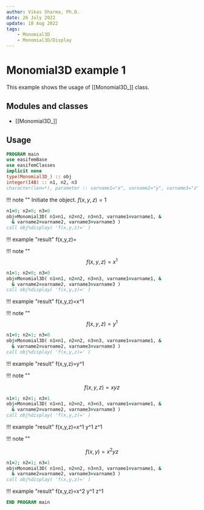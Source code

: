 ```yaml
---
author: Vikas Sharma, Ph.D.
date: 26 July 2022
update: 18 Aug 2022
tags:
    - Monomial3D
    - Monomial3D/Display
---
```


# Monomial3D example 1

This example shows the usage of [[Monomial3D_]] class.

## Modules and classes

- [[Monomial3D_]]

## Usage

```fortran
PROGRAM main
use easifemBase
use easifemClasses
implicit none
type(Monomial3D_) :: obj
integer(I4B) :: n1, n2, n3
character(len=*), parameter :: varname1="x", varname2="y", varname3="z"
```

!!! note ""
Initiate the object. $f(x,y,z)=1$

```fortran
n1=0; n2=0; n3=0
obj=Monomial3D( n1=n1, n2=n2, n3=n3, varname1=varname1, &
  & varname2=varname2, varname3=varname3 )
call obj%display( 'f(x,y,z)=' )
```

!!! example "result"
f(x,y,z)=

!!! note ""
$$
f(x,y,z)=x^1
$$

```fortran
n1=1; n2=0; n3=0
obj=Monomial3D( n1=n1, n2=n2, n3=n3, varname1=varname1, &
  & varname2=varname2, varname3=varname3 )
call obj%display( 'f(x,y,z)=' )
```

!!! example "result"
f(x,y,z)=x^1

!!! note ""
$$
f(x,y,z)=y^1
$$

```fortran
n1=0; n2=1; n3=0
obj=Monomial3D( n1=n1, n2=n2, n3=n3, varname1=varname1, &
  & varname2=varname2, varname3=varname3 )
call obj%display( 'f(x,y,z)=' )
```

!!! example "result"
f(x,y,z)=y^1

!!! note ""

$$
f(x,y,z)=xyz
$$

```fortran
n1=1; n2=1; n3=1
obj=Monomial3D( n1=n1, n2=n2, n3=n3, varname1=varname1, &
  & varname2=varname2, varname3=varname3 )
call obj%display( 'f(x,y,z)=' )
```

!!! example "result"
f(x,y,z)=x^1 y^1 z^1

!!! note ""

$$
f(x,y)=x^2 y z
$$

```fortran
n1=2; n2=1; n3=1
obj=Monomial3D( n1=n1, n2=n2, n3=n3, varname1=varname1, &
  & varname2=varname2, varname3=varname3 )
call obj%display( 'f(x,y,z)=' )
```

!!! example "result"
f(x,y,z)=x^2 y^1 z^1

```fortran
END PROGRAM main
```
